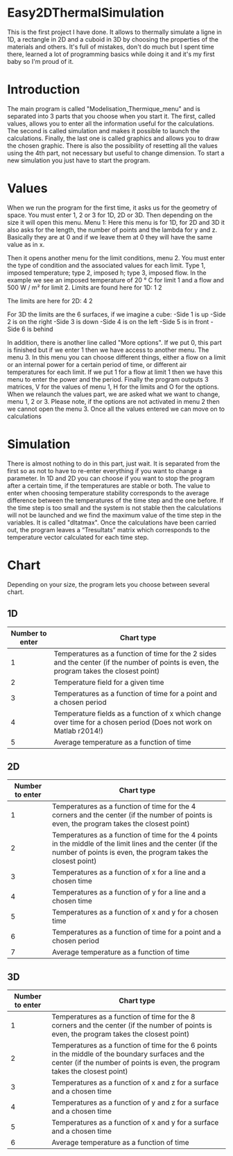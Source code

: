 # Easy2DThermalSimulation
This is the first project I have done. It allows to thermally simulate a ligne in 1D, a rectangle in 2D and a cuboid in 3D by choosing the properties of the materials and others. It's full of mistakes, don't do much but I spent time there, learned a lot of programming basics while doing it and it's my first baby so I'm proud of it.


# Introduction
The main program is called "Modelisation_Thermique_menu" and is separated into 3 parts that you choose when you start it. The first, called values, allows you to enter all the information useful for the calculations. The second is called simulation and makes it possible to launch the calculations. Finally, the last one is called graphics and allows you to draw the chosen graphic. There is also the possibility of resetting all the values using the 4th part, not necessary but useful to change dimension.
To start a new simulation you just have to start the program.


# Values
When we run the program for the first time, it asks us for the geometry of space.
You must enter 1, 2 or 3 for 1D, 2D or 3D.
Then depending on the size it will open this menu. Menu 1:
Here this menu is for 1D, for 2D and 3D it also asks for the length, the number of points and the lambda for y and z. Basically they are at 0 and if we leave them at 0 they will have the same value as in x.

Then it opens another menu for the limit conditions, menu 2. You must enter the type of condition and the associated values for each limit. Type 1, imposed temperature; type 2, imposed h; type 3, imposed flow.
In the example we see an imposed temperature of 20 ° C for limit 1 and a flow and 500
W / m² for limit 2.
Limits are found here for 1D: 1 2
 
The limits are here for 2D: 4 2
 
For 3D the limits are the 6 surfaces, if we imagine a cube:
-Side 1 is up
-Side 2 is on the right
-Side 3 is down
-Side 4 is on the left
-Side 5 is in front
-Side 6 is behind

In addition, there is another line called "More options". If we put 0, this part is finished but if we enter 1 then we have access to another menu. The menu 3.
In this menu you can choose different things, either a flow on a limit or an internal power for a certain period of time, or different air temperatures for each limit.
If we put 1 for a flow at limit 1 then we have this menu to enter the power and the period.
Finally the program outputs 3 matrices, V for the values of menu 1, H for the limits and O for the options.
When we relaunch the values part, we are asked what we want to change, menu 1, 2 or 3. Please note, if the options are not activated in menu 2 then we cannot open the
menu 3.
Once all the values entered we can move on to calculations


# Simulation
There is almost nothing to do in this part, just wait. It is separated from the first so as not to have to re-enter everything if you want to change a parameter.
In 1D and 2D you can choose if you want to stop the program after a certain time, if the temperatures are stable or both. The value to enter when choosing temperature stability corresponds to the average difference between the temperatures of the time step and the one before.
If the time step is too small and the system is not stable then the calculations will not be launched and we find the maximum value of the time step in the variables. It is called "dltatmax".
Once the calculations have been carried out, the program leaves a “Tresultats” matrix which corresponds to the temperature vector calculated for each time step.

# Chart
Depending on your size, the program lets you choose between several chart.

## 1D
| Number to enter  | Chart type |
| ------------- | ------------- |
| 1  | Temperatures as a function of time for the 2 sides and the center (if the number of points is even, the program takes the closest point)  |
| 2  | Temperature field for a given time  |
| 3  | Temperatures as a function of time for a point and a chosen period  |
| 4  | Temperature fields as a function of x which change over time for a chosen period (Does not work on Matlab r2014!)  |
| 5  | Average temperature as a function of time  |

## 2D
| Number to enter  | Chart type |
| ------------- | ------------- |
| 1  | Temperatures as a function of time for the 4 corners and the center (if the number of points is even, the program takes the closest point)  |
| 2  | Temperatures as a function of time for the 4 points in the middle of the limit lines and the center (if the number of points is even, the program takes the closest point)  |
| 3  | Temperatures as a function of x for a line and a chosen time  |
| 4  | Temperatures as a function of y for a line and a chosen time  |
| 5  | Temperatures as a function of x and y for a chosen time  |
| 6  | Temperatures as a function of time for a point and a chosen period  |
| 7  | Average temperature as a function of time  |

## 3D
| Number to enter  | Chart type |
| ------------- | ------------- |
| 1  | Temperatures as a function of time for the 8 corners and the center (if the number of points is even, the program takes the closest point)  |
| 2  | Temperatures as a function of time for the 6 points in the middle of the boundary surfaces and the center (if the number of points is even, the program takes the closest point)  |
| 3  | Temperatures as a function of x and z for a surface and a chosen time  |
| 4  | Temperatures as a function of y and z for a surface and a chosen time  |
| 5  | Temperatures as a function of x and y for a surface and a chosen time  |
| 6  | Average temperature as a function of time  |
